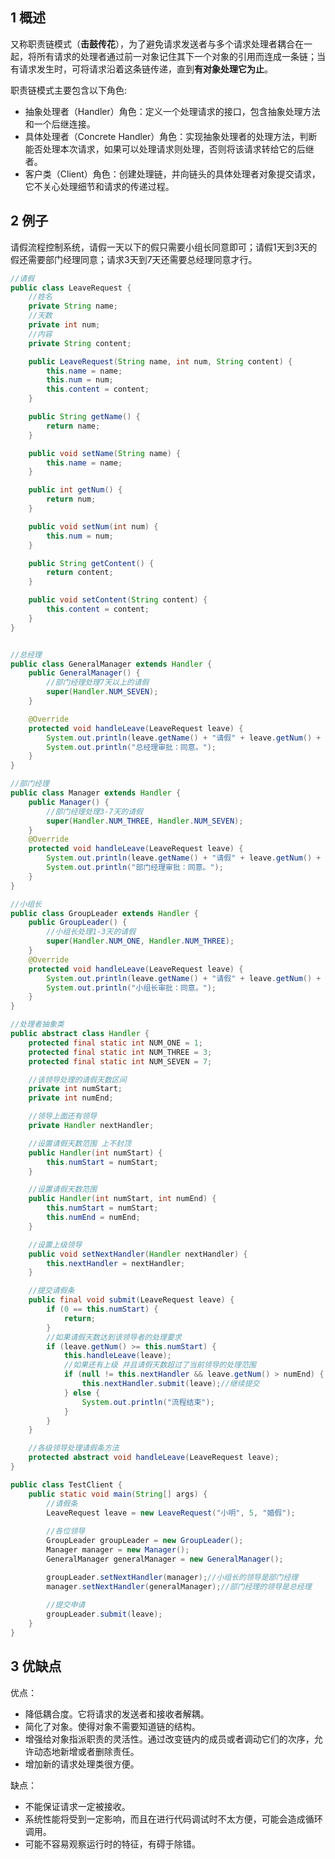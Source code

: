 ## 1 概述

又称职责链模式（**击鼓传花**），为了避免请求发送者与多个请求处理者耦合在一起，将所有请求的处理者通过前一对象记住其下一个对象的引用而连成一条链；当有请求发生时，可将请求沿着这条链传递，直到**有对象处理它为止**。

职责链模式主要包含以下角色:

- 抽象处理者（Handler）角色：定义一个处理请求的接口，包含抽象处理方法和一个后继连接。
- 具体处理者（Concrete Handler）角色：实现抽象处理者的处理方法，判断能否处理本次请求，如果可以处理请求则处理，否则将该请求转给它的后继者。
- 客户类（Client）角色：创建处理链，并向链头的具体处理者对象提交请求，它不关心处理细节和请求的传递过程。

## 2 例子

请假流程控制系统，请假一天以下的假只需要小组长同意即可；请假1天到3天的假还需要部门经理同意；请求3天到7天还需要总经理同意才行。

```java
//请假
public class LeaveRequest {
    //姓名
    private String name;
    //天数
    private int num;
    //内容
    private String content;

    public LeaveRequest(String name, int num, String content) {
        this.name = name;
        this.num = num;
        this.content = content;
    }

    public String getName() {
        return name;
    }

    public void setName(String name) {
        this.name = name;
    }

    public int getNum() {
        return num;
    }

    public void setNum(int num) {
        this.num = num;
    }

    public String getContent() {
        return content;
    }

    public void setContent(String content) {
        this.content = content;
    }
}


//总经理
public class GeneralManager extends Handler {
    public GeneralManager() {
        //部门经理处理7天以上的请假
        super(Handler.NUM_SEVEN);
    }

    @Override
    protected void handleLeave(LeaveRequest leave) {
        System.out.println(leave.getName() + "请假" + leave.getNum() + "天," + leave.getContent() + "。");
        System.out.println("总经理审批：同意。");
    }
}

//部门经理
public class Manager extends Handler {
    public Manager() {
        //部门经理处理3-7天的请假
        super(Handler.NUM_THREE, Handler.NUM_SEVEN);
    }
    @Override
    protected void handleLeave(LeaveRequest leave) {
        System.out.println(leave.getName() + "请假" + leave.getNum() + "天," + leave.getContent() + "。");
        System.out.println("部门经理审批：同意。");
    }
}

//小组长
public class GroupLeader extends Handler {
    public GroupLeader() {
        //小组长处理1-3天的请假
        super(Handler.NUM_ONE, Handler.NUM_THREE);
    }
    @Override
    protected void handleLeave(LeaveRequest leave) {
        System.out.println(leave.getName() + "请假" + leave.getNum() + "天," + leave.getContent() + "。");
        System.out.println("小组长审批：同意。");
    }
}

//处理者抽象类
public abstract class Handler {
    protected final static int NUM_ONE = 1;
    protected final static int NUM_THREE = 3;
    protected final static int NUM_SEVEN = 7;

    //该领导处理的请假天数区间
    private int numStart;
    private int numEnd;

    //领导上面还有领导
    private Handler nextHandler;

    //设置请假天数范围 上不封顶
    public Handler(int numStart) {
        this.numStart = numStart;
    }

    //设置请假天数范围
    public Handler(int numStart, int numEnd) {
        this.numStart = numStart;
        this.numEnd = numEnd;
    }

    //设置上级领导
    public void setNextHandler(Handler nextHandler) {
        this.nextHandler = nextHandler;
    }

    //提交请假条
    public final void submit(LeaveRequest leave) {
        if (0 == this.numStart) {
            return;
        }
        //如果请假天数达到该领导者的处理要求
        if (leave.getNum() >= this.numStart) {
            this.handleLeave(leave);
            //如果还有上级 并且请假天数超过了当前领导的处理范围
            if (null != this.nextHandler && leave.getNum() > numEnd) {
                this.nextHandler.submit(leave);//继续提交
            } else {
                System.out.println("流程结束");
            }
        }
    }

    //各级领导处理请假条方法
    protected abstract void handleLeave(LeaveRequest leave);
}

public class TestClient {
    public static void main(String[] args) {
        //请假条
        LeaveRequest leave = new LeaveRequest("小明", 5, "婚假");
        
        //各位领导
        GroupLeader groupLeader = new GroupLeader();
        Manager manager = new Manager();
        GeneralManager generalManager = new GeneralManager();

        groupLeader.setNextHandler(manager);//小组长的领导是部门经理
        manager.setNextHandler(generalManager);//部门经理的领导是总经理
        
        //提交申请
        groupLeader.submit(leave);
    }
}
```

## 3 优缺点

优点：

* 降低耦合度。它将请求的发送者和接收者解耦。 
* 简化了对象。使得对象不需要知道链的结构。 
* 增强给对象指派职责的灵活性。通过改变链内的成员或者调动它们的次序，允许动态地新增或者删除责任。 
* 增加新的请求处理类很方便。

缺点： 

* 不能保证请求一定被接收。 
* 系统性能将受到一定影响，而且在进行代码调试时不太方便，可能会造成循环调用。 
* 可能不容易观察运行时的特征，有碍于除错。